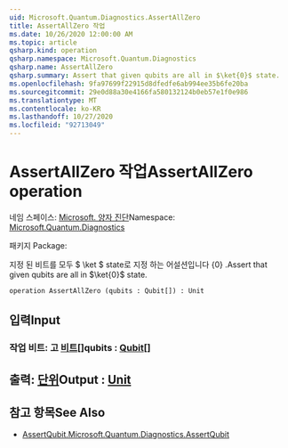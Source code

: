 ```yaml
---
uid: Microsoft.Quantum.Diagnostics.AssertAllZero
title: AssertAllZero 작업
ms.date: 10/26/2020 12:00:00 AM
ms.topic: article
qsharp.kind: operation
qsharp.namespace: Microsoft.Quantum.Diagnostics
qsharp.name: AssertAllZero
qsharp.summary: Assert that given qubits are all in $\ket{0}$ state.
ms.openlocfilehash: 9fa97699f22915d8dfedfe6ab994ee35b6fe20ba
ms.sourcegitcommit: 29e0d88a30e4166fa580132124b0eb57e1f0e986
ms.translationtype: MT
ms.contentlocale: ko-KR
ms.lasthandoff: 10/27/2020
ms.locfileid: "92713049"
---
```

# <a name="assertallzero-operation"></a><span data-ttu-id="d90bb-102">AssertAllZero 작업</span><span class="sxs-lookup"><span data-stu-id="d90bb-102">AssertAllZero operation</span></span>

<span data-ttu-id="d90bb-103">네임 스페이스: [Microsoft. 양자 진단](xref:Microsoft.Quantum.Diagnostics)</span><span class="sxs-lookup"><span data-stu-id="d90bb-103">Namespace: [Microsoft.Quantum.Diagnostics](xref:Microsoft.Quantum.Diagnostics)</span></span>

<span data-ttu-id="d90bb-104">패키지 [](https://nuget.org/packages/)</span><span class="sxs-lookup"><span data-stu-id="d90bb-104">Package: [](https://nuget.org/packages/)</span></span>


<span data-ttu-id="d90bb-105">지정 된 비트를 모두 $ \ket $ state로 지정 하는 어설션입니다 {0} .</span><span class="sxs-lookup"><span data-stu-id="d90bb-105">Assert that given qubits are all in $\ket{0}$ state.</span></span>

```qsharp
operation AssertAllZero (qubits : Qubit[]) : Unit
```


## <a name="input"></a><span data-ttu-id="d90bb-106">입력</span><span class="sxs-lookup"><span data-stu-id="d90bb-106">Input</span></span>

### <a name="qubits--qubit"></a><span data-ttu-id="d90bb-107">작업 비트: 고 [비트](xref:microsoft.quantum.lang-ref.qubit)[]</span><span class="sxs-lookup"><span data-stu-id="d90bb-107">qubits : [Qubit](xref:microsoft.quantum.lang-ref.qubit)[]</span></span>





## <a name="output--unit"></a><span data-ttu-id="d90bb-108">출력: [단위](xref:microsoft.quantum.lang-ref.unit)</span><span class="sxs-lookup"><span data-stu-id="d90bb-108">Output : [Unit](xref:microsoft.quantum.lang-ref.unit)</span></span>



## <a name="see-also"></a><span data-ttu-id="d90bb-109">참고 항목</span><span class="sxs-lookup"><span data-stu-id="d90bb-109">See Also</span></span>

- [<span data-ttu-id="d90bb-110">AssertQubit.</span><span class="sxs-lookup"><span data-stu-id="d90bb-110">Microsoft.Quantum.Diagnostics.AssertQubit</span></span>](xref:Microsoft.Quantum.Diagnostics.AssertQubit)